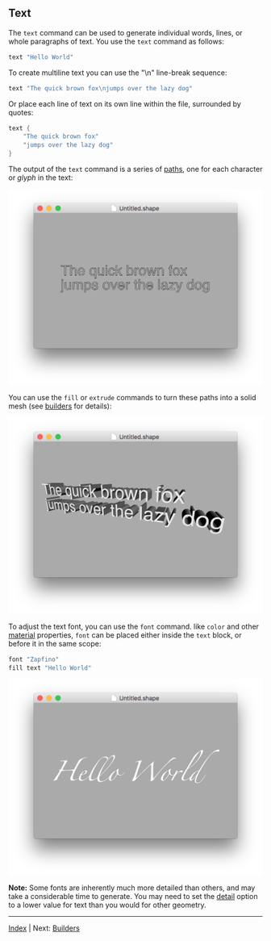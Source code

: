 Text
---

The `text` command can be used to generate individual words, lines, or whole paragraphs of text. You use the `text` command as follows:

```swift
text "Hello World"
```

To create multiline text you can use the "\n" line-break sequence:

```swift
text "The quick brown fox\njumps over the lazy dog"
```

Or place each line of text on its own line within the file, surrounded by quotes:

```swift
text {
    "The quick brown fox"
    "jumps over the lazy dog"
}
```

The output of the `text` command is a series of [paths](paths.md), one for each character or *glyph* in the text:

![Line](images/text.png)

You can use the `fill` or `extrude` commands to turn these paths into a solid mesh (see [builders](builders.md) for details):

![Line](images/solid-text.png)

To adjust the text font, you can use the `font` command. like `color` and other [material](materials.md) properties, `font` can be placed either inside the `text` block, or before it in the same scope:

```swift
font "Zapfino"
fill text "Hello World"
```

![Line](images/text-font.png)

**Note:** Some fonts are inherently much more detailed than others, and may take a considerable time to generate. You may need to set the [detail](options.md#detail) option to a lower value for text than you would for other geometry.

---
[Index](index.md) | Next: [Builders](builders.md)
